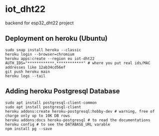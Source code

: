 # iot_dht22
backend for esp32_dht22 project

## Deployment on heroku (Ubuntu)

```
sudo snap install heroku --classic
heroku login --browser=chromium
heroku apps:create --region eu iot-dht22
AUTH_IDS="************,************" # where you put real ids/MAC addresses like 12ab34cd56ef
git push heroku main
heroku logs --tail
```

## Adding heroku Postgresql Database

```
sudo apt install postgresql-client-common
sudo apt install postgresql-client
heroku addons:create heroku-postgresql:hobby-dev # warning, free of charge only up to 10K DB rows
heroku addons:docs heroku-postgresql # to read the documentations
heroku config # to see the DATABASE_URL varable
npm install pg --save
```
